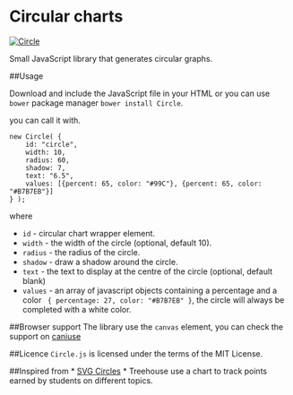 # Circular charts

[![Circle](http://younesrafie.com/images/circle.png)](http://younesrafie.com)

Small JavaScript library that generates circular graphs.

##Usage

Download and include the JavaScript file in your HTML or you can use `bower` package manager `bower install Circle`.

you can call it with.

```
new Circle( {
    id: "circle",
    width: 10,
    radius: 60,
    shadow: 7,
    text: "6.5",
    values: [{percent: 65, color: "#99C"}, {percent: 65, color: "#B7B7EB"}]
} );
```

where

* `id` - circular chart wrapper element.
* `width` - the width of the circle (optional, default 10).
* `radius` - the radius of the circle.
* `shadow` - draw a shadow around the circle.
* `text` - the text to display at the centre of the circle (optional, default blank)
* `values` - an array of javascript objects containing a percentage and a color ``` { percentage: 27, color: "#B7B7EB" }```, the circle will always be completed with a white color.

##Browser support
The library use the `canvas` element, you can check the support on [caniuse](http://caniuse.com/#search=canvas)

##Licence
`Circle.js` is licensed under the terms of the MIT License.

##Inspired from
    * [SVG Circles](https://github.com/lugolabs/circles)
    * Treehouse use a chart to track points earned by students on different topics.
